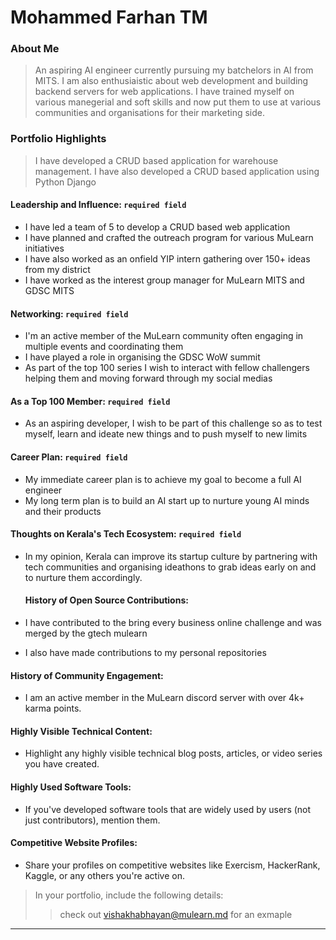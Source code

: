 # Mohammed Farhan TM

### About Me

> An aspiring AI engineer currently pursuing my batchelors in AI from MITS. I am also enthusiaistic about web development and building backend servers for web applications. I have trained myself on various manegerial and soft skills and now put them to use at various communities and organisations for their marketing side.


### Portfolio Highlights

> I have developed a CRUD based application for warehouse management. I have also developed a CRUD based application using Python Django

#### Leadership and Influence: `required field` 

- I have led a team of 5 to develop a CRUD based web application
- I have planned and crafted the outreach program for various MuLearn initiatives
- I have also worked as an onfield YIP intern gathering over 150+ ideas from my district
- I have worked as the interest group manager for MuLearn MITS and GDSC MITS

#### Networking: `required field` 

- I'm an active member of the MuLearn community often engaging in multiple events and coordinating them
- I have played a role in organising the GDSC WoW summit
- As part of the top 100 series I wish to interact with fellow challengers helping them and moving forward through my social medias
#### As a Top 100 Member: `required field` 

- As an aspiring developer, I wish to be part of this challenge so as to test myself, learn and ideate new things and to push myself to new limits

#### Career Plan: `required field` 

- My immediate career plan is to achieve my goal to become a full AI engineer
- My long term plan is to build an AI start up to nurture young AI minds and their products
#### Thoughts on Kerala's Tech Ecosystem: `required field` 

- In my opinion, Kerala can improve its startup culture by partnering with tech communities and organising ideathons to grab ideas early on and to nurture them accordingly.

  #### History of Open Source Contributions:

- I have contributed to the bring every business online challenge and was merged by the gtech mulearn
- I also have made contributions to my personal repositories

#### History of Community Engagement:

-  I am an active member in the MuLearn discord server with over 4k+ karma points.

#### Highly Visible Technical Content:

- Highlight any highly visible technical blog posts, articles, or video series you have created.

#### Highly Used Software Tools:

- If you've developed software tools that are widely used by users (not just contributors), mention them.

#### Competitive Website Profiles:

- Share your profiles on competitive websites like Exercism, HackerRank, Kaggle, or any others you're active on.


> In your portfolio, include the following details:
>> check out [vishakhabhayan@mulearn.md](./profile/vishakhabhayan@mulearn.md) for an exmaple

---
